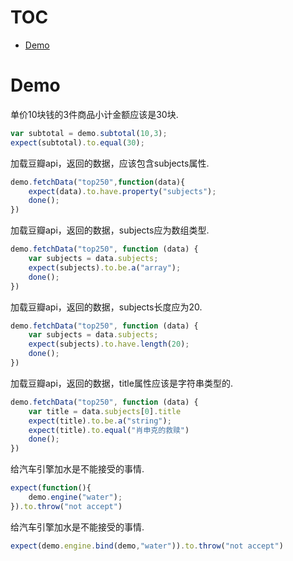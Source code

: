 # TOC
   - [Demo](#demo)
<a name=""></a>
 
<a name="demo"></a>
# Demo
单价10块钱的3件商品小计金额应该是30块.

```js
var subtotal = demo.subtotal(10,3);
expect(subtotal).to.equal(30);
```

加载豆瓣api，返回的数据，应该包含subjects属性.

```js
demo.fetchData("top250",function(data){
    expect(data).to.have.property("subjects");
    done();
})
```

加载豆瓣api，返回的数据，subjects应为数组类型.

```js
demo.fetchData("top250", function (data) {
    var subjects = data.subjects;
    expect(subjects).to.be.a("array");
    done();
})
```

加载豆瓣api，返回的数据，subjects长度应为20.

```js
demo.fetchData("top250", function (data) {
    var subjects = data.subjects;
    expect(subjects).to.have.length(20);
    done();
})
```

加载豆瓣api，返回的数据，title属性应该是字符串类型的.

```js
demo.fetchData("top250", function (data) {
    var title = data.subjects[0].title
    expect(title).to.be.a("string");
    expect(title).to.equal("肖申克的救赎")
    done();
})
```

给汽车引擎加水是不能接受的事情.

```js
expect(function(){
    demo.engine("water");
}).to.throw("not accept")
```

给汽车引擎加水是不能接受的事情.

```js
expect(demo.engine.bind(demo,"water")).to.throw("not accept")
```

